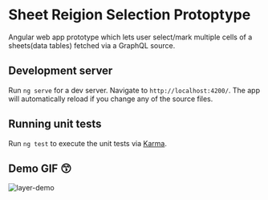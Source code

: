 # Sheet Reigion Selection Protoptype

Angular web app prototype which lets user select/mark multiple cells of a sheets(data tables) fetched via a GraphQL source.

## Development server

Run `ng serve` for a dev server. Navigate to `http://localhost:4200/`. The app will automatically reload if you change any of the source files.

## Running unit tests

Run `ng test` to execute the unit tests via [Karma](https://karma-runner.github.io).

## Demo GIF 😙
![layer-demo](https://user-images.githubusercontent.com/12964174/124905967-38101080-e004-11eb-8c20-9b790bdee5aa.gif)


